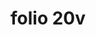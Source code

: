 ---
layout: edition
title: folio 20v
manuscript: Turin, Biblioteca Nazionale, MS N.III.19
sigla: T
iip: t020v.tif
milestone: 40
---